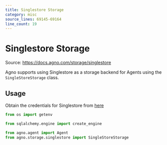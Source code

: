 ```yaml
---
title: Singlestore Storage
category: misc
source_lines: 69145-69164
line_count: 19
---
```


# Singlestore Storage
Source: https://docs.agno.com/storage/singlestore



Agno supports using Singlestore as a storage backend for Agents using the `SingleStoreStorage` class.

## Usage

Obtain the credentials for Singlestore from [here](https://portal.singlestore.com/)

```python singlestore_storage_for_agent.py
from os import getenv

from sqlalchemy.engine import create_engine

from agno.agent import Agent
from agno.storage.singlestore import SingleStoreStorage


